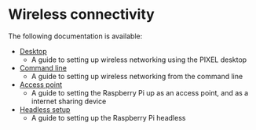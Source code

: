 # Wireless connectivity

The following documentation is available:

- [Desktop](desktop.md)
    - A guide to setting up wireless networking using the PIXEL desktop
- [Command line](wireless-cli.md)
    - A guide to setting up wireless networking from the command line
- [Access point](access-point.md)
    - A guide to setting the Raspberry Pi up as an access point, and as a internet sharing device
- [Headless setup](headless.md)
    - A guide to setting up the Raspberry Pi headless
